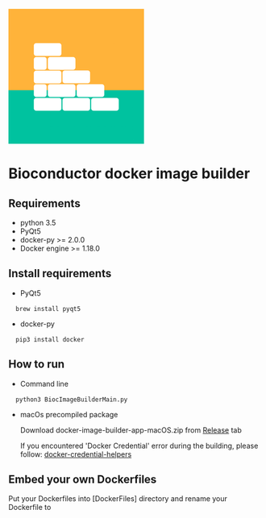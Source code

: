 ![](media/logo.png)
# Bioconductor docker image builder

## Requirements
- python 3.5
- PyQt5
- docker-py >= 2.0.0
- Docker engine >= 1.18.0

## Install requirements
- PyQt5 
```
  brew install pyqt5
```
- docker-py
```
  pip3 install docker
```
## How to run
- Command line
```
  python3 BiocImageBuilderMain.py
```
- macOs precompiled package

  Download docker-image-builder-app-macOS.zip from [Release](https://github.com/JMHOO/BiocImageBuilder/releases/tag/v0.1) tab


  If you encountered 'Docker Credential' error during the building, please follow:
  [docker-credential-helpers](https://github.com/docker/docker-credential-helpers)

## Embed your own Dockerfiles
  Put your Dockerfiles into [DockerFiles] directory and rename your Dockerfile to **_<title>.Dockerfile_**
